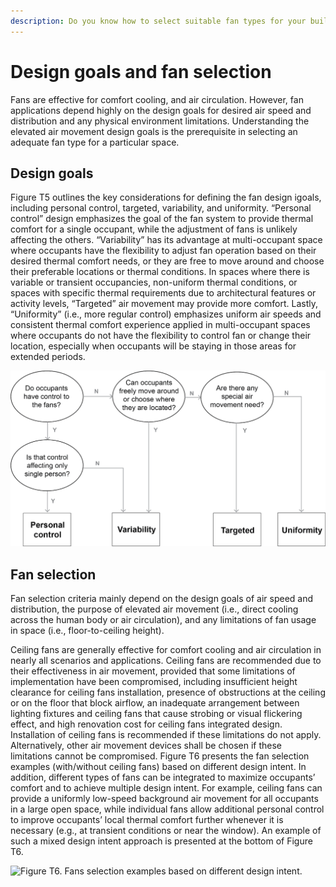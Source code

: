 ```yaml
---
description: Do you know how to select suitable fan types for your building?
---
```


# Design goals and fan selection

Fans are effective for comfort cooling, and air circulation. However, fan applications depend highly on the design goals for desired air speed and distribution and any physical environment limitations. Understanding the elevated air movement design goals is the prerequisite in selecting an adequate fan type for a particular space.

## Design goals <a href="#_toc137824705" id="_toc137824705"></a>

Figure T5 outlines the key considerations for defining the fan design igoals, including personal control, targeted, variability, and uniformity. “Personal control” design emphasizes the goal of the fan system to provide thermal comfort for a single occupant, while the adjustment of fans is unlikely affecting the others. “Variability” has its advantage at multi-occupant space where occupants have the flexibility to adjust fan operation based on their desired thermal comfort needs, or they are free to move around and choose their preferable locations or thermal conditions. In spaces where there is variable or transient occupancies, non-uniform thermal conditions, or spaces with specific thermal requirements due to architectural features or activity levels, “Targeted” air movement may provide more comfort. Lastly, “Uniformity” (i.e., more regular control) emphasizes uniform air speeds and consistent thermal comfort experience applied in multi-occupant spaces where occupants do not have the flexibility to control fan or change their location, especially when occupants will be staying in those areas for extended periods.

![Figure T5. Flow chart of design intent for air speed and distribution.](<../.gitbook/assets/0 (9).png>)

## Fan selection <a href="#_toc137824706" id="_toc137824706"></a>

Fan selection criteria mainly depend on the design goals of air speed and distribution, the purpose of elevated air movement (i.e., direct cooling across the human body or air circulation), and any limitations of fan usage in space (i.e., floor-to-ceiling height).

Ceiling fans are generally effective for comfort cooling and air circulation in nearly all scenarios and applications. Ceiling fans are recommended due to their effectiveness in air movement, provided that some limitations of implementation have been compromised, including insufficient height clearance for ceiling fans installation, presence of obstructions at the ceiling or on the floor that block airflow, an inadequate arrangement between lighting fixtures and ceiling fans that cause strobing or visual flickering effect, and high renovation cost for ceiling fans integrated design. Installation of ceiling fans is recommended if these limitations do not apply. Alternatively, other air movement devices shall be chosen if these limitations cannot be compromised. Figure T6 presents the fan selection examples (with/without ceiling fans) based on different design intent. In addition, different types of fans can be integrated to maximize occupants’ comfort and to achieve multiple design intent. For example, ceiling fans can provide a uniformly low-speed background air movement for all occupants in a large open space, while individual fans allow additional personal control to improve occupants’ local thermal comfort further whenever it is necessary (e.g., at transient conditions or near the window). An example of such a mixed design intent approach is presented at the bottom of Figure T6.

![Figure T6. Fans selection examples based on different design intent.
](<../.gitbook/assets/1 (19).png>)
